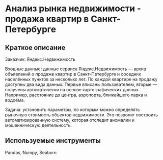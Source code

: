 # Анализ рынка недвижимости - продажа квартир в Санкт-Петербурге

## Краткое описание 

Заказчик: Яндекс.Недвижимость

Входные данные: данные сервиса Яндекс.Недвижимость — архив объявлений о продаже квартир в Санкт-Петербурге и соседних населённых пунктов за несколько лет. По каждой квартире на продажу доступны два вида данных. Первые вписаны пользователем, вторые — получены автоматически на основе картографических данных. Например, расстояние до центра, аэропорта, ближайшего парка и водоёма.

Задача: установить параметры, по которым можно определять рыночную стоимость объектов недвижимости. Это позволит построить автоматизированную систему, которая отследит аномалии и мошенническую деятельность.

## Используемые инструменты

Pandas, Numpy, Seaborn

